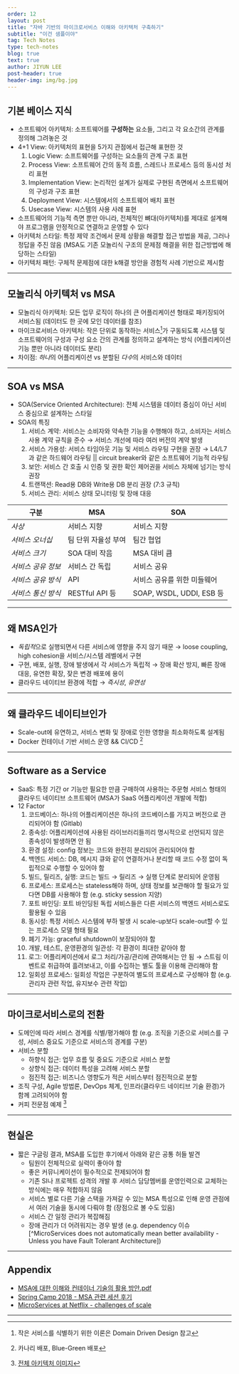 ```yaml
---
order: 12
layout: post
title: "자바 기반의 마이크로서비스 이해와 아키텍처 구축하기"
subtitle: "이건 샘플이야"
tag: Tech Notes
type: tech-notes
blog: true
text: true
author: JIYUN LEE
post-header: true
header-img: img/bg.jpg
---
```


## 기본 베이스 지식
- 소프트웨어 아키텍처: 소프트웨어를 **구성하는** 요소들, 그리고 각 요소간의 관계를 정의해 그려놓은 것
- 4+1 View: 아키텍처의 표현을 5가지 관점에서 접근해 표현한 것
	1. Logic View: 소프트웨어를 구성하는 요소들의 관계 구조 표현
	2. Process View: 소프트웨어 간의 동적 흐름, 스레드나 프로세스 등의 동시성 처리 표현
	3. Implementation View: 논리적인 설계가 실제로 구현된 측면에서 소프트웨어의 구성과 구조 표현
	4. Deployment View: 시스템에서의 소프트웨어 배치 표현
	5. Usecase View: 시스템의 사용 사례 표현
- 소프트웨어의 기능적 측면 뿐만 아니라, 전체적인 뼈대(아키텍처)를 제대로 설계해야 프로그램을 안정적으로 연결하고 운영할 수 있다
- 아키텍처 스타일: 특정 제약 조건에서 문제 상황을 해결할 접근 방법을 제공, 그러나 정답을 주진 않음 (MSA도 기존 모놀리식 구조의 문제점 해결을 위한 접근방법에 해당하는 스타일)
- 아키텍처 패턴: 구체적 문제점에 대한 k해결 방안을 경험적 사례 기반으로 제시함

---

## 모놀리식 아키텍처 vs MSA
- 모놀리식 아키텍처: 모든 업무 로직이 하나의 큰 어플리케이션 형태로 패키징되어 서비스됨 (데이터도 한 곳에 모인 데이터를 참조)
- 마이크로서비스 아키텍처: 작은 단위로 동작하는 서비스[^1]가 구동되도록 시스템 및 소프트웨어의 구성과 구성 요소 간의 관계를 정의하고 설계하는 방식 (어플리케이션 기능 뿐만 아니라 데이터도 분리)
- 차이점: *하나*의 어플리케이션 vs 분할된 *다수*의 서비스와 데이터

---

## SOA vs MSA
- SOA(Service Oriented Architecture): 전체 시스템을 데이터 중심이 아닌 서비스 중심으로 설계하는 스타일
- SOA의 특징
	1. 서비스 계약: 서비스는 소비자와 약속한 기능을 수행해야 하고, 소비자는 서비스 사용 계약 규칙을 준수 → 서비스 개선에 따라 여러 버전의 계약 발생
	2. 서비스 가용성: 서비스 타임아웃 기능 및 서비스 라우팅 구현을 권장 → L4/L7과 같은 하드웨어 라우팅 || circuit breaker와 같은 소프트웨어 기능적 라우팅
	3. 보안: 서비스 간 호출 시 인증 및 권한 확인 제어권을 서비스 자체에 넘기는 방식 권장
	4. 트랜잭션: Read용 DB와 Write용 DB 분리 권장 (7:3 규칙)
	5. 서비스 관리: 서비스 상태 모니터링 및 장애 대응

<div class="tw-element tw-table">
	<table class="uk-table-small uk-table style-2 uk-table-striped">
		<thead>
			<tr>
				<th>구분</th>
				<th>MSA</th>
				<th>SOA</th>
			</tr>
		</thead>
		<tbody>
			<tr>
				<td><em>사상</em></td>
				<td>서비스 지향</td>
				<td>서비스 지향</td>
			</tr>
			<tr>
				<td><em>서비스 오너십</em></td>
				<td>팀 단위 자율성 부여</td>
				<td>팀간 협업</td>
			</tr>
			<tr>
				<td><em>서비스 크기</em></td>
				<td>SOA 대비 작음</td>
				<td>MSA 대비 큼</td>
			</tr>
			<tr>
				<td><em>서비스 공유 정보</em></td>
				<td>서비스 간 독립</td>
				<td>서비스 공유</td>
			</tr>
			<tr>
				<td><em>서비스 공유 방식</em></td>
				<td>API</td>
				<td>서비스 공유를 위한 미들웨어</td>
			</tr>
			<tr>
				<td><em>서비스 통신 방식</em></td>
				<td>RESTful API 등</td>
				<td>SOAP, WSDL, UDDI, ESB 등</td>
			</tr>
		</tbody>
	</table>
</div>

---

## 왜 MSA인가
- *독립적*으로 실행되면서 다른 서비스에 영향을 주지 않기 때문 → loose coupling, high cohesion을 서비스/시스템 레벨에서 구현
- 구현, 배포, 실행, 장애 발생에서 각 서비스가 독립적 → 장애 확산 방지, 빠른 장애 대응, 유연한 확장, 잦은 변경 배포에 용이
- 클라우드 네이티브 환경에 적합 → *즉시성*, *유연성*

---

## 왜 클라우드 네이티브인가
- Scale-out에 유연하고, 서비스 변화 및 장애로 인한 영향을 최소화하도록 설계됨
- Docker 컨테이너 기반 서비스 운영 && CI/CD [^2]

---

## Software as a Service
- SaaS: 특정 기간 or 기능만 필요한 만큼 구매하여 사용하는 주문형 서비스 형태의 클라우드 네이티브 소프트웨어 (MSA가 SaaS 어플리케이션 개발에 적합)
- 12 Factor
	1. 코드베이스: 하나의 어플리케이션은 하나의 코드베이스를 가지고 버전으로 관리되어야 함 (Gitlab)
	2. 종속성: 어플리케이션에 사용된 라이브러리들끼리 명시적으로 선언되지 않은 종속성이 발생하면 안 됨
	3. 환경 설정: config 정보는 코드와 완전히 분리되어 관리되어야 함
	4. 백엔드 서비스: DB, 메시지 큐와 같이 연결하거나 분리할 때 코드 수정 없이 독립적으로 수행할 수 있어야 함
	5. 빌드, 릴리즈, 실행: 코드는 빌드 → 릴리즈 → 실행 단계로 분리되어 운영됨
	6. 프로세스: 프로세스는 stateless해야 하며, 상태 정보를 보관해야 할 필요가 있다면 DB를 사용해야 함 (e.g. sticky session 지양)
	7. 포트 바인딩: 포트 바인딩된 독립 서비스들은 다른 서비스의 백엔드 서비스로도 활용될 수 있음
	8. 동시성: 특정 서비스 시스템에 부하 발생 시 scale-up보다 scale-out할 수 있는 프로세스 모델 형태 필요
	9. 폐기 가능: graceful shutdown이 보장되어야 함
	10. 개발, 테스트, 운영환경의 일관성: 각 환경이 최대한 같아야 함
	11. 로그: 어플리케이션에서 로그 처리/가공/관리에 관여해서는 안 됨 → 스트림 이벤트로 취급하여 흘려보내고, 이를 수집하는 별도 툴을 이용해 관리해야 함
	12. 일회성 프로세스: 일회성 작업은 구분하여 별도의 프로세스로 구성해야 함 (e.g. 관리자 관련 작업, 유지보수 관련 작업)

---

## 마이크로서비스로의 전환
- 도메인에 따라 서비스 경계를 식별/평가해야 함 (e.g. 조직을 기준으로 서비스를 구성, 서비스 중요도 기준으로 서비스의 경계를 구분)
- 서비스 분할
	- 하향식 접근: 업무 흐름 및 중요도 기준으로 서비스 분할
	- 상향식 접근: 데이터 특성을 고려해 서비스 분할
	- 점진적 접근: 비즈니스 영향도가 적은 서비스부터 점진적으로 분할
- 조직 구성, Agile 방법론, DevOps 체계, 인프라(클라우드 네이티브 기술 환경)가 함께 고려되어야 함
- 커피 전문점 예제 [^3]

---

## 현실은
- 짧은 구글링 결과, MSA를 도입한 후기에서 아래와 같은 공통 허들 발견
	- 팀원이 전체적으로 실력이 좋아야 함
	- 좋은 커뮤니케이션이 필수적으로 전제되어야 함
	- 기존 SI나 프로젝트 성격의 개발 후 서비스 담당멤버를 운영인력으로 교체하는 방식에는 매우 적합하지 않음
	- 서비스 별로 다른 기술 스택을 가져갈 수 있는 MSA 특성으로 인해 운영 관점에서 여러 기술을 동시에 다뤄야 함 (장점으로 볼 수도 있음)
	- 서비스 간 일정 관리가 복잡해짐
	- 장애 관리가 더 어려워지는 경우 발생 (e.g. dependency 이슈[^MicroServices does not automatically mean better availability - Unless you have Fault Tolerant Architecture])

---

## Appendix
- [MSA에 대한 이해와 컨테이너 기술의 활용 방안.pdf](https://www.itfind.or.kr/WZIN/jugidong/1887/file2645276227345330267-188702.pdf)
- [Spring Camp 2018 - MSA 관련 세션 후기](https://gwonsungjun.github.io/articles/2018-04/springCamp2018)
- [MicroServices at Netflix - challenges of scale](https://www.slideshare.net/stonse/microservices-at-netflix)

---

[^1]: 작은 서비스를 식별하기 위한 이론은 Domain Driven Design 참고
[^2]: 카나리 배포, Blue-Green 배포
[^3]: [전체 아키텍처 이미지](https://img1.daumcdn.net/thumb/R720x0.q80/?scode=mtistory2&fname=http%3A%2F%2Fcfile7.uf.tistory.com%2Fimage%2F993002505C89B48D0DE0B6)